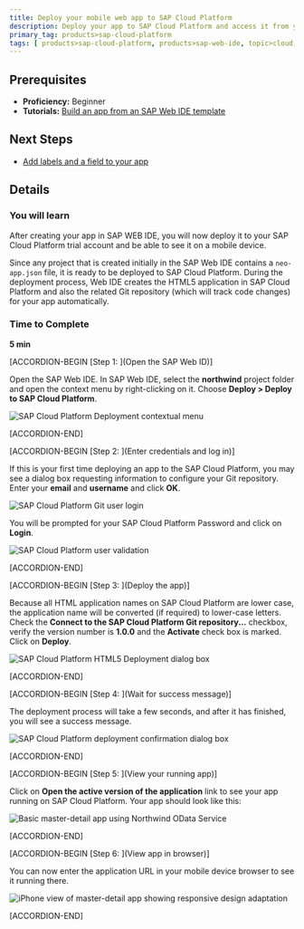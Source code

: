 ```yaml
---
title: Deploy your mobile web app to SAP Cloud Platform
description: Deploy your app to SAP Cloud Platform and access it from your desktop and mobile devices
primary_tag: products>sap-cloud-platform
tags: [ products>sap-cloud-platform, products>sap-web-ide, topic>cloud, topic>mobile, topic>odata, topic>html5, tutorial>beginner ]
---
```

## Prerequisites
- **Proficiency:** Beginner
- **Tutorials:** [Build an app from an SAP Web IDE template](https://developers.sap.com/tutorials/hcp-template-mobile-web-app.html)

## Next Steps
- [Add labels and a field to your app](https://developers.sap.com/tutorials/hcp-webide-add-labels-field.html)

## Details

### You will learn
After creating your app in SAP WEB IDE, you will now deploy it to your SAP Cloud Platform trial account and be able to see it on a mobile device.

Since any project that is created initially in the SAP Web IDE contains a `neo-app.json` file, it is ready to be deployed to SAP Cloud Platform. During the deployment process, Web IDE creates the HTML5 application in SAP Cloud Platform and also the related Git repository (which will track code changes) for your app automatically.

### Time to Complete
**5 min**


[ACCORDION-BEGIN [Step 1: ](Open the SAP Web ID)]

Open the SAP Web IDE. In SAP Web IDE, select the **northwind** project folder and open the context menu by right-clicking on it. Choose **Deploy > Deploy to SAP Cloud Platform**.

![SAP Cloud Platform Deployment contextual menu](https://raw.githubusercontent.com/SAPDocuments/Tutorials/master/tutorials/hcp-deploy-mobile-web-app/mob1-3_2.png)


[ACCORDION-END]

[ACCORDION-BEGIN [Step 2: ](Enter credentials and log in)]

If this is your first time deploying an app to the SAP Cloud Platform, you may see a dialog box requesting information to configure your Git repository. Enter your **email** and **username** and click **OK**.

![SAP Cloud Platform Git user login](https://raw.githubusercontent.com/SAPDocuments/Tutorials/master/tutorials/hcp-deploy-mobile-web-app/mob1-3_3.png)


You will be prompted for your SAP Cloud Platform Password and click on **Login**.

![SAP Cloud Platform user validation](https://raw.githubusercontent.com/SAPDocuments/Tutorials/master/tutorials/hcp-deploy-mobile-web-app/mob1-3_4.png)


[ACCORDION-END]

[ACCORDION-BEGIN [Step 3: ](Deploy the app)]

Because all HTML application names on SAP Cloud Platform are lower case, the application name will be converted (if required) to lower-case letters. Check the **Connect to the SAP Cloud Platform Git repository...** checkbox, verify the version number is **1.0.0** and the **Activate** check box is marked. Click on **Deploy**.

![SAP Cloud Platform HTML5 Deployment dialog box](https://raw.githubusercontent.com/SAPDocuments/Tutorials/master/tutorials/hcp-deploy-mobile-web-app/mob1-3_5.png)


[ACCORDION-END]

[ACCORDION-BEGIN [Step 4: ](Wait for success message)]

The deployment process will take a few seconds, and after it has finished, you will see a success message.

![SAP Cloud Platform deployment confirmation dialog box](https://raw.githubusercontent.com/SAPDocuments/Tutorials/master/tutorials/hcp-deploy-mobile-web-app/mob1-3_6.png)


[ACCORDION-END]

[ACCORDION-BEGIN [Step 5: ](View your running app)]

Click on **Open the active version of the application** link to see your app running on SAP Cloud Platform. Your app should look like this:

![Basic master-detail app using Northwind OData Service](https://raw.githubusercontent.com/SAPDocuments/Tutorials/master/tutorials/hcp-deploy-mobile-web-app/mob1-3_7.png)


[ACCORDION-END]

[ACCORDION-BEGIN [Step 6: ](View app in browser)]

You can now enter the application URL in your mobile device browser to see it running there.

![iPhone view of master-detail app showing responsive design adaptation](https://raw.githubusercontent.com/SAPDocuments/Tutorials/master/tutorials/hcp-deploy-mobile-web-app/mob1-3_8.png)


[ACCORDION-END]



